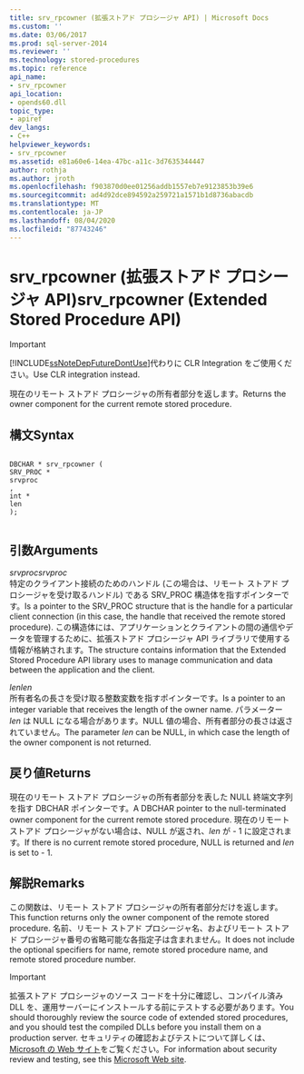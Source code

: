 ```yaml
---
title: srv_rpcowner (拡張ストアド プロシージャ API) | Microsoft Docs
ms.custom: ''
ms.date: 03/06/2017
ms.prod: sql-server-2014
ms.reviewer: ''
ms.technology: stored-procedures
ms.topic: reference
api_name:
- srv_rpcowner
api_location:
- opends60.dll
topic_type:
- apiref
dev_langs:
- C++
helpviewer_keywords:
- srv_rpcowner
ms.assetid: e81a60e6-14ea-47bc-a11c-3d7635344447
author: rothja
ms.author: jroth
ms.openlocfilehash: f903870d0ee01256addb1557eb7e9123853b39e6
ms.sourcegitcommit: ad4d92dce894592a259721a1571b1d8736abacdb
ms.translationtype: MT
ms.contentlocale: ja-JP
ms.lasthandoff: 08/04/2020
ms.locfileid: "87743246"
---
```

# <a name="srv_rpcowner-extended-stored-procedure-api"></a><span data-ttu-id="b9cd6-102">srv_rpcowner (拡張ストアド プロシージャ API)</span><span class="sxs-lookup"><span data-stu-id="b9cd6-102">srv_rpcowner (Extended Stored Procedure API)</span></span>
    
> [!IMPORTANT]  
>  [!INCLUDE[ssNoteDepFutureDontUse](../../includes/ssnotedepfuturedontuse-md.md)]<span data-ttu-id="b9cd6-103">代わりに CLR Integration をご使用ください。</span><span class="sxs-lookup"><span data-stu-id="b9cd6-103">Use CLR integration instead.</span></span>  
  
 <span data-ttu-id="b9cd6-104">現在のリモート ストアド プロシージャの所有者部分を返します。</span><span class="sxs-lookup"><span data-stu-id="b9cd6-104">Returns the owner component for the current remote stored procedure.</span></span>  
  
## <a name="syntax"></a><span data-ttu-id="b9cd6-105">構文</span><span class="sxs-lookup"><span data-stu-id="b9cd6-105">Syntax</span></span>  
  
```  
  
DBCHAR * srv_rpcowner (  
SRV_PROC *  
srvproc  
,  
int *  
len   
);  
  
```  
  
## <a name="arguments"></a><span data-ttu-id="b9cd6-106">引数</span><span class="sxs-lookup"><span data-stu-id="b9cd6-106">Arguments</span></span>  
 <span data-ttu-id="b9cd6-107">*srvproc*</span><span class="sxs-lookup"><span data-stu-id="b9cd6-107">*srvproc*</span></span>  
 <span data-ttu-id="b9cd6-108">特定のクライアント接続のためのハンドル (この場合は、リモート ストアド プロシージャを受け取るハンドル) である SRV_PROC 構造体を指すポインターです。</span><span class="sxs-lookup"><span data-stu-id="b9cd6-108">Is a pointer to the SRV_PROC structure that is the handle for a particular client connection (in this case, the handle that received the remote stored procedure).</span></span> <span data-ttu-id="b9cd6-109">この構造体には、アプリケーションとクライアントの間の通信やデータを管理するために、拡張ストアド プロシージャ API ライブラリで使用する情報が格納されます。</span><span class="sxs-lookup"><span data-stu-id="b9cd6-109">The structure contains information that the Extended Stored Procedure API library uses to manage communication and data between the application and the client.</span></span>  
  
 <span data-ttu-id="b9cd6-110">*len*</span><span class="sxs-lookup"><span data-stu-id="b9cd6-110">*len*</span></span>  
 <span data-ttu-id="b9cd6-111">所有者名の長さを受け取る整数変数を指すポインターです。</span><span class="sxs-lookup"><span data-stu-id="b9cd6-111">Is a pointer to an integer variable that receives the length of the owner name.</span></span> <span data-ttu-id="b9cd6-112">パラメーター *len* は NULL になる場合があります。NULL 値の場合、所有者部分の長さは返されていません。</span><span class="sxs-lookup"><span data-stu-id="b9cd6-112">The parameter *len* can be NULL, in which case the length of the owner component is not returned.</span></span>  
  
## <a name="returns"></a><span data-ttu-id="b9cd6-113">戻り値</span><span class="sxs-lookup"><span data-stu-id="b9cd6-113">Returns</span></span>  
 <span data-ttu-id="b9cd6-114">現在のリモート ストアド プロシージャの所有者部分を表した  NULL 終端文字列を指す DBCHAR ポインターです。</span><span class="sxs-lookup"><span data-stu-id="b9cd6-114">A DBCHAR pointer to the null-terminated owner component for the current remote stored procedure.</span></span> <span data-ttu-id="b9cd6-115">現在のリモート ストアド プロシージャがない場合は、NULL が返され、*len* が - 1 に設定されます。</span><span class="sxs-lookup"><span data-stu-id="b9cd6-115">If there is no current remote stored procedure, NULL is returned and *len* is set to - 1.</span></span>  
  
## <a name="remarks"></a><span data-ttu-id="b9cd6-116">解説</span><span class="sxs-lookup"><span data-stu-id="b9cd6-116">Remarks</span></span>  
 <span data-ttu-id="b9cd6-117">この関数は、リモート ストアド プロシージャの所有者部分だけを返します。</span><span class="sxs-lookup"><span data-stu-id="b9cd6-117">This function returns only the owner component of the remote stored procedure.</span></span> <span data-ttu-id="b9cd6-118">名前、リモート ストアド プロシージャ名、およびリモート ストアド プロシージャ番号の省略可能な各指定子は含まれません。</span><span class="sxs-lookup"><span data-stu-id="b9cd6-118">It does not include the optional specifiers for name, remote stored procedure name, and remote stored procedure number.</span></span>  
  
> [!IMPORTANT]  
>  <span data-ttu-id="b9cd6-119">拡張ストアド プロシージャのソース コードを十分に確認し、コンパイル済み DLL を、運用サーバーにインストールする前にテストする必要があります。</span><span class="sxs-lookup"><span data-stu-id="b9cd6-119">You should thoroughly review the source code of extended stored procedures, and you should test the compiled DLLs before you install them on a production server.</span></span> <span data-ttu-id="b9cd6-120">セキュリティの確認およびテストについて詳しくは、[Microsoft の Web サイト](https://go.microsoft.com/fwlink/?LinkID=54761&amp;clcid=0x409https://msdn.microsoft.com/security/)をご覧ください。</span><span class="sxs-lookup"><span data-stu-id="b9cd6-120">For information about security review and testing, see this [Microsoft Web site](https://go.microsoft.com/fwlink/?LinkID=54761&amp;clcid=0x409https://msdn.microsoft.com/security/).</span></span>  
  
  
